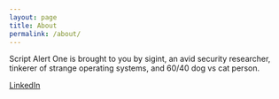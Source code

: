```yaml
---
layout: page
title: About
permalink: /about/
---
```


Script Alert One is brought to you by sigint, an avid security researcher, tinkerer of strange operating systems, and 60/40 dog vs cat person.

[LinkedIn](https://www.linkedin.com/in/nick-gonella-073791a0/)
